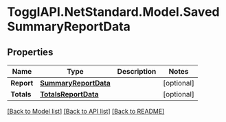 # TogglAPI.NetStandard.Model.SavedSummaryReportData
## Properties

Name | Type | Description | Notes
------------ | ------------- | ------------- | -------------
**Report** | [**SummaryReportData**](SummaryReportData.md) |  | [optional] 
**Totals** | [**TotalsReportData**](TotalsReportData.md) |  | [optional] 

[[Back to Model list]](../README.md#documentation-for-models) [[Back to API list]](../README.md#documentation-for-api-endpoints) [[Back to README]](../README.md)

